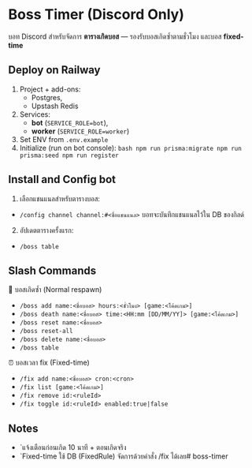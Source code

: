 # Boss Timer (Discord Only)

บอท Discord สำหรับจัดการ **ตารางเกิดบอส** — รองรับบอสเกิดซ้ำตามชั่วโมง และบอส **fixed-time**

## Deploy on Railway
1) Project + add-ons: 
	- Postgres, 
	- Upstash Redis
2) Services: 
	- **bot** (`SERVICE_ROLE=bot`), 
	- **worker** (`SERVICE_ROLE=worker`)
3) Set ENV from `.env.example`
4) Initialize (run on bot console):
	`bash
	npm run prisma:migrate
	npm run prisma:seed
	npm run register`

## Install and Config bot
1.	เลือกแชนแนลสำหรับตารางบอส:
- `/config channel channel:#<ชื่อแชนแนล>` บอทจะบันทึกแชนแนลไว้ใน DB ของกิลด์
2.	อัปเดตตารางครั้งแรก:
- `/boss table`

## Slash Commands
🐲 บอสเกิดซ้ำ (Normal respawn)
- `/boss add name:<ชื่อบอส> hours:<ชั่วโมง> [game:<โค้ดเกม>]`
- `/boss death name:<ชื่อบอส> time:<HH:mm [DD/MM/YY]> [game:<โค้ดเกม>]`
- `/boss reset name:<ชื่อบอส>`
- `/boss reset-all`
- `/boss delete name:<ชื่อบอส>`
- `/boss table`

⏰ บอสเวลา fix (Fixed-time)
- `/fix add name:<ชื่อบอส> cron:<cron>`
- `/fix list [game:<โค้ดเกม>]`
- `/fix remove id:<ruleId>`
- `/fix toggle id:<ruleId> enabled:true|false`

## Notes
- `แจ้งเตือนก่อนเกิด 10 นาที + ตอนเกิดจริง
- `Fixed-time ใช้ DB (FixedRule) จัดการด้วยคำสั่ง /fix ได้เลย# boss-timer
